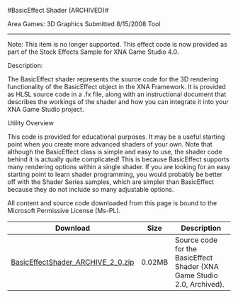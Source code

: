 #BasicEffect Shader (ARCHIVED)#

Area
Games: 3D Graphics
Submitted
8/15/2008
Tool

---

Note: This item is no longer supported. This effect code is now provided as part of the Stock Effects Sample for XNA Game Studio 4.0.


Description:

The BasicEffect shader represents the source code for the 3D rendering functionality of the BasicEffect object in the XNA Framework. It is provided as HLSL source code in a .fx file, along with an instructional document that describes the workings of the shader and how you can integrate it into your XNA Game Studio project.

Utility Overview

This code is provided for educational purposes. It may be a useful starting point when you create more advanced shaders of your own. Note that although the BasicEffect class is simple and easy to use, the shader code behind it is actually quite complicated! This is because BasicEffect supports many rendering options within a single shader. If you are looking for an easy starting point to learn shader programming, you would probably be better off with the Shader Series samples, which are simpler than BasicEffect because they do not include so many adjustable options.


All content and source code downloaded from this page is bound to the Microsoft Permissive License (Ms-PL).

Download | Size | Description
---|---|---|
[BasicEffectShader_ARCHIVE_2_0.zip](https://github.com/kniEngine/XNAGameStudio/blob/main/Samples/BasicEffectShader_ARCHIVE_2_0.zip?raw=true) | 0.02MB | Source code for the BasicEffect Shader (XNA Game Studio 2.0, Archived). 
